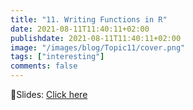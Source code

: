 ```yaml
---
title: "11. Writing Functions in R"
date: 2021-08-11T11:40:11+02:00
publishdate: 2021-08-11T11:40:11+02:00
image: "/images/blog/Topic11/cover.png"
tags: ["interesting"]
comments: false
---
```


👷Slides: [Click here](/slides/11functions/functions.html)
